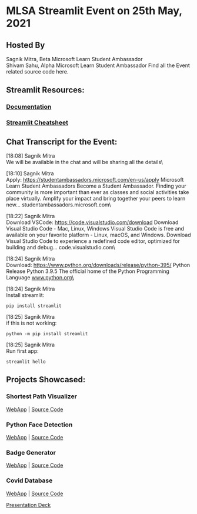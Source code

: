 # MLSA Streamlit Event on 25th May, 2021
## Hosted By 
Sagnik Mitra, Beta Microsoft Learn Student Ambassador\
Shivam Sahu, Alpha Microsoft Learn Student Ambassador
Find all the Event related source code here.

## Streamlit Resources:
### [Documentation]() 
### [Streamlit Cheatsheet](https://share.streamlit.io/daniellewisdl/streamlit-cheat-sheet/app.py)

## Chat Transcript for the Event:

[18:08] Sagnik Mitra\
We will be available in the chat and will be sharing all the details\

[18:10] Sagnik Mitra\
Apply: https://studentambassadors.microsoft.com/en-us/apply
Microsoft Learn Student Ambassadors
Become a Student Ambassador. Finding your community is more important than ever as classes and social activities take place virtually. Amplify your impact and bring together your peers to learn new...
studentambassadors.microsoft.com\

[18:22] Sagnik Mitra\
Download VSCode: https://code.visualstudio.com/download
Download Visual Studio Code - Mac, Linux, Windows
Visual Studio Code is free and available on your favorite platform - Linux, macOS, and Windows. Download Visual Studio Code to experience a redefined code editor, optimized for building and debug...
code.visualstudio.com\

[18:24] Sagnik Mitra\
Download: https://www.python.org/downloads/release/python-395/
Python Release Python 3.9.5
The official home of the Python Programming Language
www.python.org\

[18:24] Sagnik Mitra\
Install streamlit:

```
pip install streamlit
```

[18:25] Sagnik Mitra\
if this is not working:
```
python -m pip install streamlit
```

[18:25] Sagnik Mitra\
Run first app:
```
streamlit hello
```

## Projects Showcased:
### Shortest Path Visualizer
[WebApp](https://share.streamlit.io/supershivam13/shortest_route_visualizer_for_electric_vehicles/main/main.py) | [Source Code](https://github.com/supershivam13/Shortest_Route_Visualizer_for_Electric_Vehicles/blob/main/main.py)

### Python Face Detection
[WebApp](https://share.streamlit.io/sagnikmitra/face-detection-opencv-streamlit/main/app.py) | [Source Code]()

### Badge Generator
[WebApp](https://bit.ly/qwiklabs-progress) | [Source Code]()

### Covid Database
[WebApp](https://covidoff.live/viewdata.html) | [Source Code]()

[Presentation Deck]()




